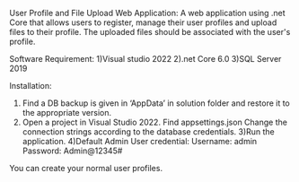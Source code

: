 User Profile and File Upload Web Application:
  A web application using .net Core that allows users to register, manage their user profiles and upload files to their profile. 
  The uploaded files should be associated with the user's profile.

Software Requirement:
 1)Visual studio 2022
 2).net Core 6.0
 3)SQL Server 2019 

Installation:
1) Find a DB backup is given in ‘AppData’ in solution folder and restore it to the appropriate version.
2) Open a project in Visual Studio 2022.
               Find appsettings.json Change the connection strings according to the database credentials.
3)Run the application.
4)Default Admin User credential:
                        Username: admin
                        Password: Admin@12345#

You can create your normal user profiles.

